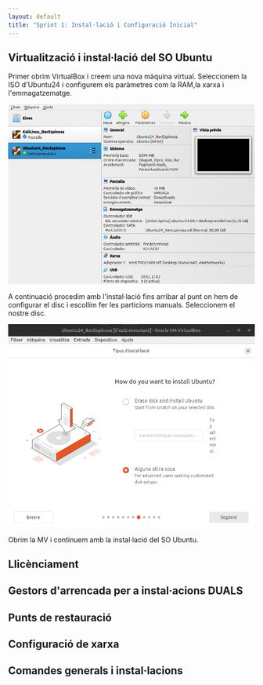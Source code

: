 ```yaml
---
layout: default
title: "Sprint 1: Instal·lació i Configuració Inicial"
---
```


## Virtualització i instal·lació del SO Ubuntu
Primer obrim VirtualBox i creem una nova màquina virtual. Seleccionem la ISO d'Ubuntu24 i configurem els paràmetres com la RAM,la xarxa i l'emmagatzematge.

![Imatge de la màquina virtual creada amb els paràmetres configurats](/Imatges/Captura1.png)

A continuació procedim amb l'instal·lació fins arribar al punt on hem de configurar el disc i escollim fer les particions manuals. Seleccionem el nostre disc.

![Imatge de la selecció del disc dur per fer les particions manualment.](/Imatges/Captura2.png)

Obrim la MV i continuem amb la instal·lació del SO Ubuntu.
## Llicènciament

## Gestors d'arrencada per a instal·acions DUALS

## Punts de restauració

## Configuració de xarxa

## Comandes generals i instal·lacions

